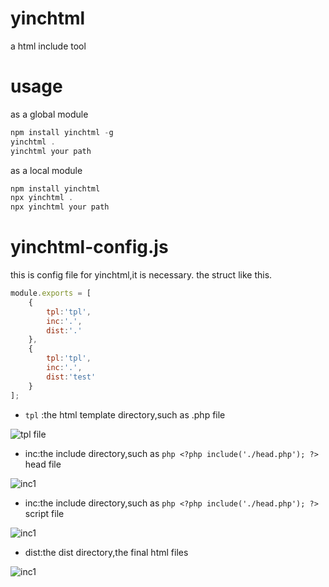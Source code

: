 # yinchtml
a html include tool
# usage
as a global module
```javascript
npm install yinchtml -g
yinchtml . 
yinchtml your path
```
as a local module
```javascript
npm install yinchtml
npx yinchtml .
npx yinchtml your path
```
# yinchtml-config.js
this is config file for yinchtml,it is necessary.
the struct like this.
```javascript
module.exports = [
	{
		tpl:'tpl',
		inc:'.',
		dist:'.'
	},
	{
		tpl:'tpl',
		inc:'.',
		dist:'test'
	}
];
```
- `tpl` :the html template directory,such as .php file

![tpl file](https://github.com/chenbimo/yinchtml/blob/master/doc/tpl.png)

- inc:the include directory,such as ```php <?php include('./head.php'); ?>``` head file

![inc1](https://github.com/chenbimo/yinchtml/blob/master/doc/inc1.png)

- inc:the include directory,such as ```php <?php include('./head.php'); ?>``` script file

![inc1](https://github.com/chenbimo/yinchtml/blob/master/doc/inc2.png)

- dist:the dist directory,the final html files

![inc1](https://github.com/chenbimo/yinchtml/blob/master/doc/dist.png)